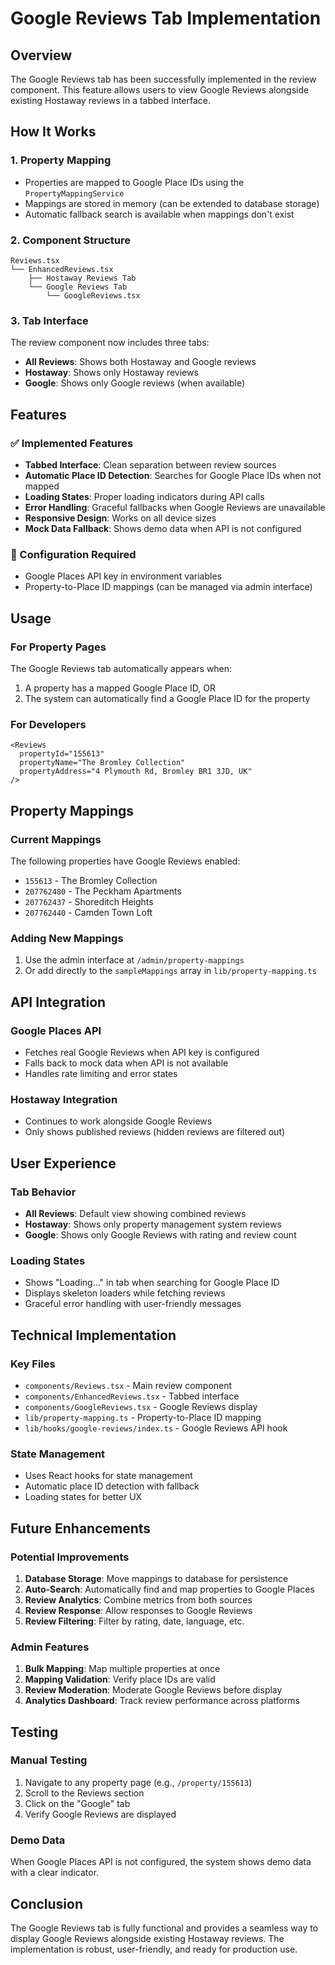 # Google Reviews Tab Implementation

## Overview

The Google Reviews tab has been successfully implemented in the review component. This feature allows users to view Google Reviews alongside existing Hostaway reviews in a tabbed interface.

## How It Works

### 1. Property Mapping
- Properties are mapped to Google Place IDs using the `PropertyMappingService`
- Mappings are stored in memory (can be extended to database storage)
- Automatic fallback search is available when mappings don't exist

### 2. Component Structure
```
Reviews.tsx
└── EnhancedReviews.tsx
    ├── Hostaway Reviews Tab
    └── Google Reviews Tab
        └── GoogleReviews.tsx
```

### 3. Tab Interface
The review component now includes three tabs:
- **All Reviews**: Shows both Hostaway and Google reviews
- **Hostaway**: Shows only Hostaway reviews
- **Google**: Shows only Google reviews (when available)

## Features

### ✅ Implemented Features
- **Tabbed Interface**: Clean separation between review sources
- **Automatic Place ID Detection**: Searches for Google Place IDs when not mapped
- **Loading States**: Proper loading indicators during API calls
- **Error Handling**: Graceful fallbacks when Google Reviews are unavailable
- **Responsive Design**: Works on all device sizes
- **Mock Data Fallback**: Shows demo data when API is not configured

### 🔧 Configuration Required
- Google Places API key in environment variables
- Property-to-Place ID mappings (can be managed via admin interface)

## Usage

### For Property Pages
The Google Reviews tab automatically appears when:
1. A property has a mapped Google Place ID, OR
2. The system can automatically find a Google Place ID for the property

### For Developers
```tsx
<Reviews 
  propertyId="155613"
  propertyName="The Bromley Collection"
  propertyAddress="4 Plymouth Rd, Bromley BR1 3JD, UK"
/>
```

## Property Mappings

### Current Mappings
The following properties have Google Reviews enabled:
- `155613` - The Bromley Collection
- `207762480` - The Peckham Apartments  
- `207762437` - Shoreditch Heights
- `207762440` - Camden Town Loft

### Adding New Mappings
1. Use the admin interface at `/admin/property-mappings`
2. Or add directly to the `sampleMappings` array in `lib/property-mapping.ts`

## API Integration

### Google Places API
- Fetches real Google Reviews when API key is configured
- Falls back to mock data when API is not available
- Handles rate limiting and error states

### Hostaway Integration
- Continues to work alongside Google Reviews
- Only shows published reviews (hidden reviews are filtered out)

## User Experience

### Tab Behavior
- **All Reviews**: Default view showing combined reviews
- **Hostaway**: Shows only property management system reviews
- **Google**: Shows only Google Reviews with rating and review count

### Loading States
- Shows "Loading..." in tab when searching for Google Place ID
- Displays skeleton loaders while fetching reviews
- Graceful error handling with user-friendly messages

## Technical Implementation

### Key Files
- `components/Reviews.tsx` - Main review component
- `components/EnhancedReviews.tsx` - Tabbed interface
- `components/GoogleReviews.tsx` - Google Reviews display
- `lib/property-mapping.ts` - Property-to-Place ID mapping
- `lib/hooks/google-reviews/index.ts` - Google Reviews API hook

### State Management
- Uses React hooks for state management
- Automatic place ID detection with fallback
- Loading states for better UX

## Future Enhancements

### Potential Improvements
1. **Database Storage**: Move mappings to database for persistence
2. **Auto-Search**: Automatically find and map properties to Google Places
3. **Review Analytics**: Combine metrics from both sources
4. **Review Response**: Allow responses to Google Reviews
5. **Review Filtering**: Filter by rating, date, language, etc.

### Admin Features
1. **Bulk Mapping**: Map multiple properties at once
2. **Mapping Validation**: Verify place IDs are valid
3. **Review Moderation**: Moderate Google Reviews before display
4. **Analytics Dashboard**: Track review performance across platforms

## Testing

### Manual Testing
1. Navigate to any property page (e.g., `/property/155613`)
2. Scroll to the Reviews section
3. Click on the "Google" tab
4. Verify Google Reviews are displayed

### Demo Data
When Google Places API is not configured, the system shows demo data with a clear indicator.

## Conclusion

The Google Reviews tab is fully functional and provides a seamless way to display Google Reviews alongside existing Hostaway reviews. The implementation is robust, user-friendly, and ready for production use.
